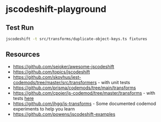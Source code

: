 # jscodeshift-playground

## Test Run

```sh
jscodeshift -t src/transforms/duplicate-object-keys.ts fixtures
```

## Resources

-   https://github.com/sejoker/awesome-jscodeshift
-   https://github.com/topics/jscodeshift
-   https://github.com/skovhus/jest-codemods/tree/master/src/transformers - with unit tests
-   https://github.com/prisma/codemods/tree/main/transforms
-   https://github.com/cpojer/js-codemod/tree/master/transforms - with tests [here](https://github.com/cpojer/js-codemod/tree/master/transforms/__tests__)
-   https://github.com/jhgg/js-transforms - Some documented codemod experiments to help you learn
-   https://github.com/powens/jscodeshift-examples
